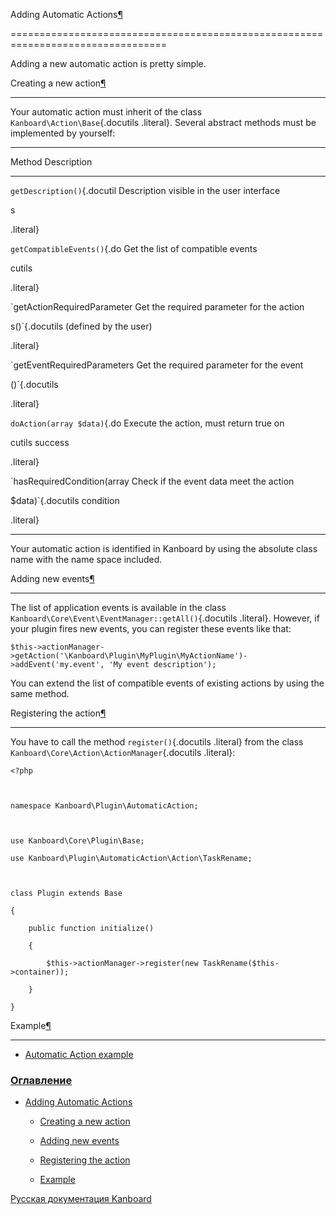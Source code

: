 Adding Automatic Actions[¶](#adding-automatic-actions "Ссылка на этот заголовок")

=================================================================================



Adding a new automatic action is pretty simple.



Creating a new action[¶](#creating-a-new-action "Ссылка на этот заголовок")

---------------------------------------------------------------------------



Your automatic action must inherit of the class `Kanboard\Action\Base`{.docutils .literal}. Several abstract methods must be implemented by yourself:



  ------------------------------------------------------------------------

  Method                      Description

  --------------------------- --------------------------------------------

  `getDescription()`{.docutil Description visible in the user interface

  s                           

  .literal}                   



  `getCompatibleEvents()`{.do Get the list of compatible events

  cutils                      

  .literal}                   



  `getActionRequiredParameter Get the required parameter for the action

  s()`{.docutils              (defined by the user)

  .literal}                   



  `getEventRequiredParameters Get the required parameter for the event

  ()`{.docutils               

  .literal}                   



  `doAction(array $data)`{.do Execute the action, must return true on

  cutils                      success

  .literal}                   



  `hasRequiredCondition(array Check if the event data meet the action

   $data)`{.docutils          condition

  .literal}                   

  ------------------------------------------------------------------------



Your automatic action is identified in Kanboard by using the absolute class name with the name space included.



Adding new events[¶](#adding-new-events "Ссылка на этот заголовок")

-------------------------------------------------------------------



The list of application events is available in the class `Kanboard\Core\Event\EventManager::getAll()`{.docutils .literal}. However, if your plugin fires new events, you can register these events like that:



    $this->actionManager->getAction('\Kanboard\Plugin\MyPlugin\MyActionName')->addEvent('my.event', 'My event description');



You can extend the list of compatible events of existing actions by using the same method.



Registering the action[¶](#registering-the-action "Ссылка на этот заголовок")

-----------------------------------------------------------------------------



You have to call the method `register()`{.docutils .literal} from the class `Kanboard\Core\Action\ActionManager`{.docutils .literal}:



    <?php



    namespace Kanboard\Plugin\AutomaticAction;



    use Kanboard\Core\Plugin\Base;

    use Kanboard\Plugin\AutomaticAction\Action\TaskRename;



    class Plugin extends Base

    {

        public function initialize()

        {

            $this->actionManager->register(new TaskRename($this->container));

        }

    }



Example[¶](#example "Ссылка на этот заголовок")

-----------------------------------------------



-   [Automatic Action example](https://github.com/kanboard/plugin-example-automatic-action)



### [Оглавление](index.markdown)



-   [Adding Automatic Actions](#)

    -   [Creating a new action](#creating-a-new-action)

    -   [Adding new events](#adding-new-events)

    -   [Registering the action](#registering-the-action)

    -   [Example](#example)



 



 



 



 



 



 



[Русская документация Kanboard](http://kanboard.ru/doc/)

